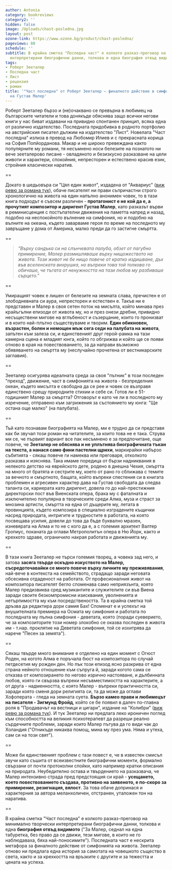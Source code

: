 ```yaml
---
author: Antonia
category: bookreviews
category2: ''
hidden: false
image: /Uploads/chast-posledna.jpg
layout: post
ozone-link: https://www.ozone.bg/product/chast-posledna/
pageviews: 80
schedule: ''
subtitle: В крайна сметка "Последна част" е колкото разказ-преговор на минимално творчески
  интерпретирани биографични данни, толкова и една биография отвъд видимото
tags:
- Роберт Зееталер
- Последна част
- Лист
- рецензия
- роман
title: '"Част последна" от Роберт Зееталер – финалното действие в симфонията на живота
  на Густав Малер'
---
```


Роберт Зееталер бързо и (не)очаквано се превърна в любимец на българските читатели и това донякъде обяснява защо всички негови книги у нас биват издавани на привидно спонтанен принцип, всяка една от различно издателство. Последната придобивка в родното портфолио на австрийския писател дължим на издателство "Лист". Новелата "Част последна" излиза в превод на Любомир Илиев и с прекрасната корица на София Попйорданова. Макар и не широко превеждана както популярните му романи, тя несъмнено носи белезите на познатото ни вече зееталерово писане - овладяното и безизкусно разказване на цели животи и характери, спокойния, непресторен и естествено красив език, стройния класически наратив. 

\==

Докато в шедьовъра си "Цял един живот", издадена от "Аквариус" ([виж ревю за романа тук](https://literaturnirazgovori.com/bookreviews/2019/01/21/21-08-%D1%80%D0%BE%D0%B1%D0%B5%D1%80%D1%82-%D0%B7%D0%B5%D0%B5%D1%82%D0%B0%D0%BB%D0%B5%D1%80-%D1%86%D1%8F%D0%BB-%D0%B5%D0%B4%D0%B8%D0%BD-%D0%B6%D0%B8%D0%B2%D0%BE%D1%82.html)), обаче писателят ни прави съпричастни строго хронологично на живота на един напълно анонимен човек, то в тази книга подходът е съвсем различен - **протагонист е не кой да е, а прочутият композитор и диригент Густав Малер**, като разказът върви в реминисценция с постъпателни движения на паметта напред и назад, подобно на неспокойното вълнение на симфония, но и подобно на вълните на океана, където заварваме героя по време на последното му завръщане у дома от Америка, малко преди да го застигне смъртта. 

\==

> *"Върху сандъка си на слънчевата палуба, обзет от пагубно примирение, Малер размишляваше върху нищожеството на живота. Този живот не бе нищо повече от кратко издишване, дъх във вселенската вихрушка, но въпреки това той толкова го обичаше, че тъгата от ненужността на тази любов му разбиваше сърцето."*

\==

Умиращият човек е лишен от белезите на земната слава, пречистен е от злободневната си аура, непресторен и естествен е. Такъв ни е представен и Малер в своя сетен поток на мисълта, който минава през крайъгълни епизоди от живота му, но и през онези дребни, привидно несъществени мигове на вглъбеност и съзерцание, които го пронизват и в които най-плътно съществуваме и творим. **Един обикновен, възрастен, болен и немощен мъж сега седи на палубата на живота**, запътен към залеза си, и единственият друг герой-рамка на тази камерна сцена е младият юнга, който го обгрижва и който ще се появи отново в края на повествованието, за да направи възможно обявяването на смъртта му (неслучайно прочетена от вестникарските заглавия). 

\==

Зееталер осигурява идеалната среда за своя "пътник" в този последен "преход", движение, част в симфонията на живота - безпределния океан, където мисълта е свободна да се рее и човек се възправя единствено срещу природните стихии и себе си. Готов ли е 51-годишният Малер за смъртта? Отговорът е като че ли в последното му изречение, отправено към загрижения за състоянието му юнга: "Ще остана още малко" (на палубата). 

\==

Тъй като познавам биографията на Малер, ми е трудно да си представя как би звучал този роман на читателите, за които това не е така. Струва ми се, че първият вариант все пак несъмнено е за предпочитане, още повече, че **Зееталер не обяснява и не уплътнява биографичната тъкан на текста, а нанася само фини пастелни щрихи**, маркирайки набързо събитията - сякаш повече ги намеква или преговаря, отколкото разказва и изяснява. Така имаме поредица от бързи надниквания в нелекото детство на еврейското дете, родено в днешна Чехия, смъртта на много от братята и сестрите му, което от рано го сближава с темите за вечното и смъртното, бащата, който въпреки спестения си в книгата проблемен и агресивен характер дава на Густав свободата да следва таланта си, кариерата като диригент, довела го до най-престижния директорски пост във Виенската опера, брака му с фаталната и изключително популярна в творческите среди Алма, муза и страст за мнозина артисти, смъртта на една от дъщерите му, летата в провинцията, където композира в специално изградените къщички насред природата, интригите и трудностите в работата, на която посвещава усилия, довели до това да бъде буквално мразен, изневярата на Алма и то не с кого да е, а с големия архитект Валтер Гропиус, поканата да оглави Метрополитън опера в Ню Йорк, както и крехкото здраве, ограничило накрая работата и движенията му. 

\==

В тази книга Зееталер не търси големия творец, а човека зад него, и затова **засяга твърде оскъдно изкуството на Малер, съсредоточавайки се много повече върху личните му преживявания**, най-вече в контекста на семейството, страдащо заради неговата обсесивна отдаденост на работата. От професионалния живот на композитора писателят бегло споменава само неприязънта, която Малер предизвиква сред музикантите и служителите си във Виена заради своите безкомпромисни изисквания, уволненията и нетърпимостта му към посредствеността. Та в крайна сметка той дръзва да редактира дори самия Бах! Споменат е и успехът на внушителната премиера на Осмата му симфония и работата по последната му пълна симфония - деветата, която (поради суеверието, че за композиторите този номер злокобно се оказва последен в живота им - т.нар. проклятие на Деветата симфония, той се изхитрява да нарече "Песен за земята"). 

\==

Сякаш твърде много внимание е отделено на един момент с Огюст Роден, на когото Алма е поръчала бюст на композитора по случай петдесетия му рожден ден. Но пък този епизод ясно разкрива от една страна нейното отношение към съпруга й, заради когото сама се отказва от композирането по негово изрично настояване, и дълбинната любов, която ги свързва въпреки несъвместимостта на характерите, а от друга - надменността, с която Малер - въпреки практичността си, заради която сменя дори религията си, та да може да оглави Хофоперата - гледа на земната суета. **Бързо камео прави и любимецът на писателя - Зигмунд Фройд**, който се бе появил в далеч по-главна роля в "Продавачът на вестници и цигари", издание на "Колибри" ([виж ревю за романа тук](https://literaturnirazgovori.com/bookreviews/2019/07/08/10-15-%D1%80%D0%B5%D1%86%D0%B5%D0%BD%D0%B7%D0%B8%D1%8F-%D0%BF%D1%80%D0%BE%D0%B4%D0%B0%D0%B2%D0%B0%D1%87%D1%8A%D1%82-%D0%BD%D0%B0-%D0%B2%D0%B5%D1%81%D1%82%D0%BD%D0%B8%D1%86%D0%B8-%D0%B8-%D1%86%D0%B8%D0%B3%D0%B0%D1%80%D0%B8-%D1%80%D0%BE%D0%B1%D0%B5%D1%80%D1%82-%D0%B7%D0%B5%D0%B5%D1%82%D0%B0%D0%BB%D0%B5%D1%80.html)). И тук Зееталер ни предлага леко ироничен поглед към способността на великия психотерапевт да разреши реално сърдечните проблеми, заради които Малер пътува да го види чак до Холандия ("Отникъде никаква помощ, мина му през ума. Няма и утеха, сам си на този свят"). 

\==

Може би единственият проблем с тази повест е, че в известен смисъл звучи като съшита от всеизвестните биографични моменти, формално свързани от почти протоколни спойки, като например кратки описания на природата. Неубедително остава и твърдението на разказвача, че Малер интензивно страда пред предстоящия си край - **усещането, което повествованието създава, противно на заявеното, е по-скоро за примирение, резигнация, вялост**. За това обаче допринася и характерния за автора меланхоличен, отстранен, уталожен тон на наратива.

\==

В крайна сметка "Част последна" е колкото разказ-преговор на минимално творчески интерпретирани биографични данни, толкова и една **биография отвъд видимото** ("За Малер, седнал на една табуретка, без право да се движи, тези мигове, в които не го наблюдаваха, бяха най-поносимите"). Последната част е нескрита метафора за финалното действие от симфонията на живота. Зееталер отново ни предлага една история за самотата на човешкото същество в света, както и за крехкостта на връзките с другите и за тежестта и цената на успеха.